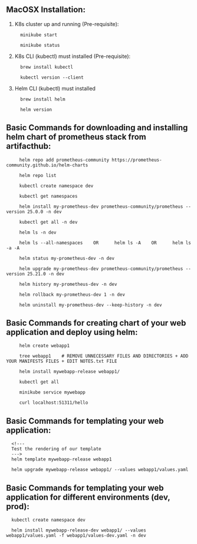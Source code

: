## MacOSX Installation: ##

1. K8s cluster up and running (Pre-requisite):

         minikube start

         minikube status

2. K8s CLI (kubectl) must installed (Pre-requisite):

         brew install kubectl

         kubectl version --client

3. Helm CLI (kubectl) must installed

         brew install helm

         helm version

## Basic Commands for downloading and installing helm chart of **prometheus stack** from artifacthub: ##

         helm repo add prometheus-community https://prometheus-community.github.io/helm-charts

         helm repo list

         kubectl create namespace dev

         kubectl get namespaces

         helm install my-prometheus-dev prometheus-community/prometheus --version 25.0.0 -n dev

         kubectl get all -n dev

         helm ls -n dev

         helm ls --all-namespaces    OR      helm ls -A    OR      helm ls -a -A

         helm status my-prometheus-dev -n dev

         helm upgrade my-prometheus-dev prometheus-community/prometheus --version 25.21.0 -n dev

         helm history my-prometheus-dev -n dev

         helm rollback my-prometheus-dev 1 -n dev

         helm uninstall my-prometheus-dev --keep-history -n dev

## Basic Commands for creating chart of your web application and deploy using helm: ##

         helm create webapp1

         tree webapp1    # REMOVE UNNECESSARY FILES AND DIRECTORIES + ADD YOUR MANIFESTS FILES + EDIT NOTES.txt FILE

         helm install mywebapp-release webapp1/

         kubectl get all

         minikube service mywebapp

         curl localhost:51311/hello

## Basic Commands for templating your web application: ##

      <!---
      Test the rendering of our template
      --->
      helm template mywebapp-release webapp1

      helm upgrade mywebapp-release webapp1/ --values webapp1/values.yaml

## Basic Commands for templating your web application for different environments (dev, prod): ##

      kubectl create namespace dev

      helm install mywebapp-release-dev webapp1/ --values webapp1/values.yaml -f webapp1/values-dev.yaml -n dev



